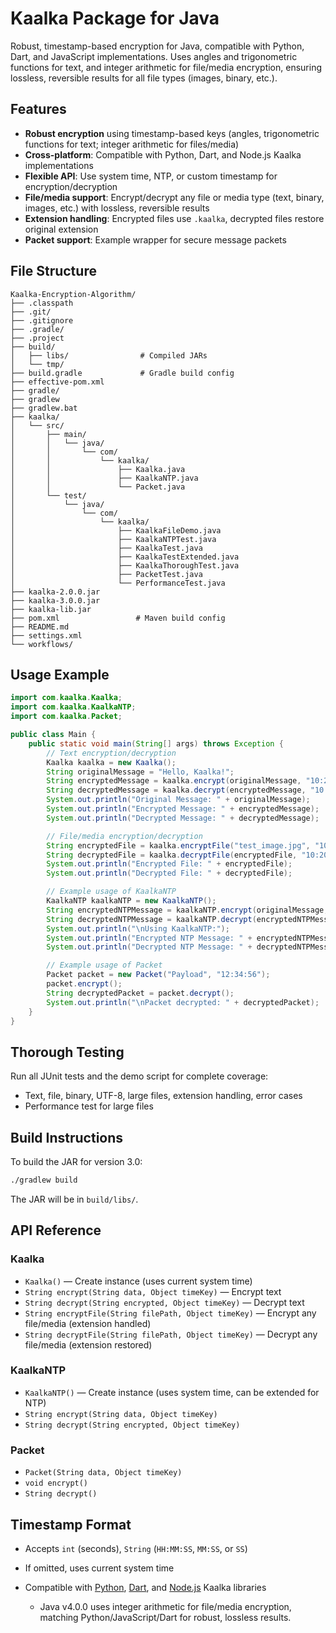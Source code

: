 
# Kaalka Package for Java

Robust, timestamp-based encryption for Java, compatible with Python, Dart, and JavaScript implementations. Uses angles and trigonometric functions for text, and integer arithmetic for file/media encryption, ensuring lossless, reversible results for all file types (images, binary, etc.).

## Features
- **Robust encryption** using timestamp-based keys (angles, trigonometric functions for text; integer arithmetic for files/media)
- **Cross-platform**: Compatible with Python, Dart, and Node.js Kaalka implementations
- **Flexible API**: Use system time, NTP, or custom timestamp for encryption/decryption
- **File/media support**: Encrypt/decrypt any file or media type (text, binary, images, etc.) with lossless, reversible results
- **Extension handling**: Encrypted files use `.kaalka`, decrypted files restore original extension
- **Packet support**: Example wrapper for secure message packets

## File Structure
```
Kaalka-Encryption-Algorithm/
├── .classpath
├── .git/
├── .gitignore
├── .gradle/
├── .project
├── build/
│   ├── libs/                # Compiled JARs
│   └── tmp/
├── build.gradle             # Gradle build config
├── effective-pom.xml
├── gradle/
├── gradlew
├── gradlew.bat
├── kaalka/
│   └── src/
│       ├── main/
│       │   └── java/
│       │       └── com/
│       │           └── kaalka/
│       │               ├── Kaalka.java
│       │               ├── KaalkaNTP.java
│       │               └── Packet.java
│       └── test/
│           └── java/
│               └── com/
│                   └── kaalka/
│                       ├── KaalkaFileDemo.java
│                       ├── KaalkaNTPTest.java
│                       ├── KaalkaTest.java
│                       ├── KaalkaTestExtended.java
│                       ├── KaalkaThoroughTest.java
│                       ├── PacketTest.java
│                       └── PerformanceTest.java
├── kaalka-2.0.0.jar
├── kaalka-3.0.0.jar
├── kaalka-lib.jar
├── pom.xml                 # Maven build config
├── README.md
├── settings.xml
└── workflows/
```

## Usage Example
```java
import com.kaalka.Kaalka;
import com.kaalka.KaalkaNTP;
import com.kaalka.Packet;

public class Main {
    public static void main(String[] args) throws Exception {
        // Text encryption/decryption
        Kaalka kaalka = new Kaalka();
        String originalMessage = "Hello, Kaalka!";
        String encryptedMessage = kaalka.encrypt(originalMessage, "10:20:30");
        String decryptedMessage = kaalka.decrypt(encryptedMessage, "10:20:30");
        System.out.println("Original Message: " + originalMessage);
        System.out.println("Encrypted Message: " + encryptedMessage);
        System.out.println("Decrypted Message: " + decryptedMessage);

        // File/media encryption/decryption
        String encryptedFile = kaalka.encryptFile("test_image.jpg", "10:20:30"); // Produces test_image.kaalka
        String decryptedFile = kaalka.decryptFile(encryptedFile, "10:20:30"); // Produces test_image.jpg
        System.out.println("Encrypted File: " + encryptedFile);
        System.out.println("Decrypted File: " + decryptedFile);

        // Example usage of KaalkaNTP
        KaalkaNTP kaalkaNTP = new KaalkaNTP();
        String encryptedNTPMessage = kaalkaNTP.encrypt(originalMessage, "10:20:30");
        String decryptedNTPMessage = kaalkaNTP.decrypt(encryptedNTPMessage, "10:20:30");
        System.out.println("\nUsing KaalkaNTP:");
        System.out.println("Encrypted NTP Message: " + encryptedNTPMessage);
        System.out.println("Decrypted NTP Message: " + decryptedNTPMessage);

        // Example usage of Packet
        Packet packet = new Packet("Payload", "12:34:56");
        packet.encrypt();
        String decryptedPacket = packet.decrypt();
        System.out.println("\nPacket decrypted: " + decryptedPacket);
    }
}
```
## Thorough Testing
Run all JUnit tests and the demo script for complete coverage:
- Text, file, binary, UTF-8, large files, extension handling, error cases
- Performance test for large files

## Build Instructions
To build the JAR for version 3.0:
```sh
./gradlew build
```
The JAR will be in `build/libs/`.

## API Reference

### Kaalka
- `Kaalka()` — Create instance (uses current system time)
- `String encrypt(String data, Object timeKey)` — Encrypt text
- `String decrypt(String encrypted, Object timeKey)` — Decrypt text
- `String encryptFile(String filePath, Object timeKey)` — Encrypt any file/media (extension handled)
- `String decryptFile(String filePath, Object timeKey)` — Decrypt any file/media (extension restored)

### KaalkaNTP
- `KaalkaNTP()` — Create instance (uses system time, can be extended for NTP)
- `String encrypt(String data, Object timeKey)`
- `String decrypt(String encrypted, Object timeKey)`

### Packet
- `Packet(String data, Object timeKey)`
- `void encrypt()`
- `String decrypt()`

## Timestamp Format
- Accepts `int` (seconds), `String` (`HH:MM:SS`, `MM:SS`, or `SS`)
- If omitted, uses current system time

- Compatible with [Python](https://github.com/PIYUSH-MISHRA-00/Kaalka-Encryption-Algorithm), [Dart](https://github.com/PIYUSH-MISHRA-00/Kaalka-Encryption-Algorithm), and [Node.js](https://github.com/PIYUSH-MISHRA-00/Kaalka-Encryption-Algorithm) Kaalka libraries
  - Java v4.0.0 uses integer arithmetic for file/media encryption, matching Python/JavaScript/Dart for robust, lossless results.
